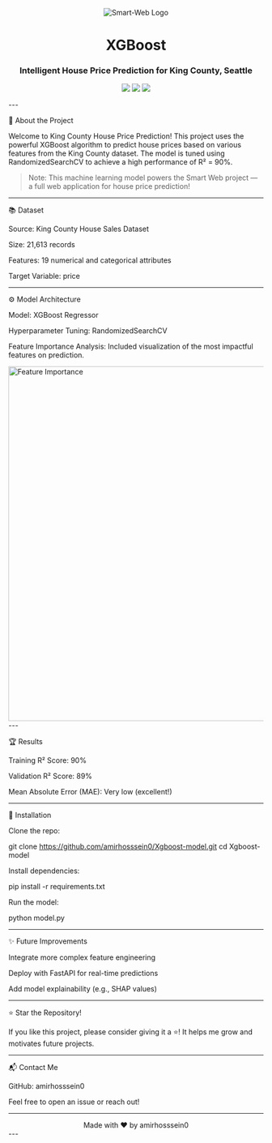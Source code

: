 <p align="center">
  <img src="https://img.shields.io/badge/House Predict%20Price%20Prediction-blueviolet?style=for-the-badge&logo=homeadvisor&logoColor=white" alt="Smart-Web Logo"/>
</p><h1 align="center">XGBoost</h1>
<h3 align="center">Intelligent House Price Prediction for King County, Seattle</h3><p align="center">
  <img src="https://img.shields.io/badge/XGBoost-ML-orange?style=flat-square&logo=githubactions&logoColor=white">
  <img src="https://img.shields.io/badge/Accuracy-90%25-brightgreen?style=flat-square">
  <img src="https://img.shields.io/badge/License-MIT-lightgrey?style=flat-square">
</p>
---

📖 About the Project

Welcome to King County House Price Prediction!
This project uses the powerful XGBoost algorithm to predict house prices based on various features from the King County dataset.
The model is tuned using RandomizedSearchCV to achieve a high performance of R² = 90%.

> Note:
This machine learning model powers the Smart Web project — a full web application for house price prediction!




---

📚 Dataset

Source: King County House Sales Dataset

Size: 21,613 records

Features: 19 numerical and categorical attributes

Target Variable: price



---

⚙️ Model Architecture

Model: XGBoost Regressor

Hyperparameter Tuning: RandomizedSearchCV

Feature Importance Analysis:
Included visualization of the most impactful features on prediction.


<img src="https://your-feature-importance-plot-link.com/feature.png" alt="Feature Importance" width="700"/>
---

🏆 Results

Training R² Score: 90%

Validation R² Score: 89%

Mean Absolute Error (MAE): Very low (excellent!)



---

🚀 Installation

Clone the repo:

git clone https://github.com/amirhosssein0/Xgboost-model.git
cd Xgboost-model

Install dependencies:

pip install -r requirements.txt

Run the model:

python model.py


---

✨ Future Improvements

Integrate more complex feature engineering

Deploy with FastAPI for real-time predictions

Add model explainability (e.g., SHAP values)



---

⭐ Star the Repository!

If you like this project, please consider giving it a ⭐!
It helps me grow and motivates future projects.


---

📬 Contact Me

GitHub: amirhosssein0


Feel free to open an issue or reach out!


---

<div align="center">Made with ❤️ by amirhosssein0

</div>
---
